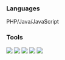 ### Languages
PHP/Java/JavaScript

### Tools
![](https://img.shields.io/badge/MySQL-60%20month-brightgreen?style=flat-square&logo=mysql&logoColor=white) ![](https://img.shields.io/badge/Redis-60%20month-orange) ![](https://img.shields.io/badge/RabbitMQ-36%20month-blue) ![](https://img.shields.io/badge/Elasticsearch-24%20month-yellow) ![](https://img.shields.io/badge/MongoDB-24%20month-yellowgreen)
